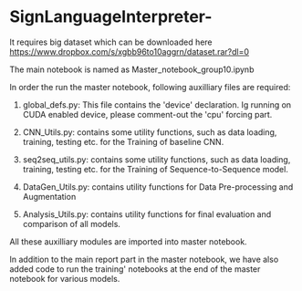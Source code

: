 # SignLanguageInterpreter-

It requires big dataset which can be downloaded here https://www.dropbox.com/s/xgbb96to10aggrn/dataset.rar?dl=0


The main notebook is named as Master_notebook_group10.ipynb


In order the run the master notebook, following auxilliary files are required:

1. global_defs.py: This file contains the 'device' declaration. Ig running on CUDA enabled device, please comment-out the 'cpu' forcing part.

2. CNN_Utils.py: contains some utility functions, such as data loading, training, testing etc. for the Training of baseline CNN.

3. seq2seq_utils.py: contains some utility functions, such as data loading, training, testing etc. for the Training of Sequence-to-Sequence model.

4. DataGen_Utils.py: contains utility functions for Data Pre-processing and Augmentation

5. Analysis_Utils.py: contains utility functions for final evaluation and comparison of all models.

All these auxilliary modules are imported into master notebook. 


In addition to the main report part in the master notebook, we have also added code to run the training' notebooks at the end of the master notebook for various models.


